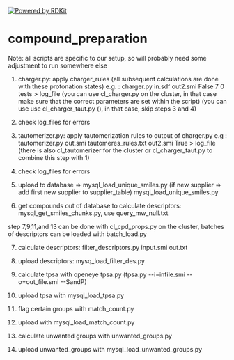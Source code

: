 [![Powered by RDKit](https://img.shields.io/badge/Powered%20by-RDKit-3838ff.svg?logo=data:image/png;base64,iVBORw0KGgoAAAANSUhEUgAAABAAAAAQBAMAAADt3eJSAAAABGdBTUEAALGPC/xhBQAAACBjSFJNAAB6JgAAgIQAAPoAAACA6AAAdTAAAOpgAAA6mAAAF3CculE8AAAAFVBMVEXc3NwUFP8UPP9kZP+MjP+0tP////9ZXZotAAAAAXRSTlMAQObYZgAAAAFiS0dEBmFmuH0AAAAHdElNRQfmAwsPGi+MyC9RAAAAQElEQVQI12NgQABGQUEBMENISUkRLKBsbGwEEhIyBgJFsICLC0iIUdnExcUZwnANQWfApKCK4doRBsKtQFgKAQC5Ww1JEHSEkAAAACV0RVh0ZGF0ZTpjcmVhdGUAMjAyMi0wMy0xMVQxNToyNjo0NyswMDowMDzr2J4AAAAldEVYdGRhdGU6bW9kaWZ5ADIwMjItMDMtMTFUMTU6MjY6NDcrMDA6MDBNtmAiAAAAAElFTkSuQmCC)](https://www.rdkit.org/)
    

# compound_preparation

Note: all scripts are specific to our setup, so will probably need some adjustment to run somewhere else

1) charger.py: apply charger_rules (all subsequent calculations are done with these protonation states) e.g. : charger.py in.sdf out2.smi False 7 0 tests > log_file (you can use cl_charger.py on the cluster, in that case make sure that the correct parameters are set within the script) (you can use use cl_charger_taut.py (), in that case, skip steps 3 and 4)

2) check log_files for errors

3) tautomerizer.py: apply tautomerization rules to output of charger.py e.g : tautomerizer.py out.smi tautomeres_rules.txt out2.smi True > log_file (there is also cl_tautomerizer for the cluster or cl_charger_taut.py to combine this step with 1)

4) check log_files for errors

5) upload to database => mysql_load_unique_smiles.py (if new supplier => add first new supplier to supplier_table) mysql_load_unique_smiles.py

<username>

<password>

<project>

<initial>

6) get compounds out of database to calculate descriptors: mysql_get_smiles_chunks.py, use query_mw_null.txt

step 7,9,11,and 13 can be done with cl_cpd_props.py on the cluster, batches of descriptors can be loaded with batch_load.py

7) calculate descriptors: filter_descriptors.py input.smi out.txt

8) upload descriptors: mysq_load_filter_des.py

9) calculate tpsa with openeye tpsa.py (tpsa.py --i=infile.smi --o=out_file.smi --SandP)

10) upload tpsa with mysql_load_tpsa.py

11) flag certain groups with match_count.py

12) upload with mysql_load_match_count.py

13) calculate unwanted groups with unwanted_groups.py

14) upload unwanted_groups with mysql_load_unwanted_groups.py

